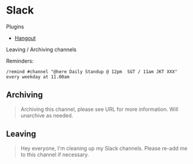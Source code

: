 # Slack

Plugins

* [Hangout](https://xfers.slack.com/services/B011RK43YJZ)

Leaving / Archiving channels



Reminders:

```text
/remind #channel "@here Daily Standup @ 12pm  SGT / 11am JKT XXX" every weekday at 11.00am
```

## Archiving

> Archiving this channel, please see URL for more information. Will unarchive as needed.

## Leaving

> Hey everyone, I'm cleaning up my Slack channels. Please re-add me to this channel if necessary.

